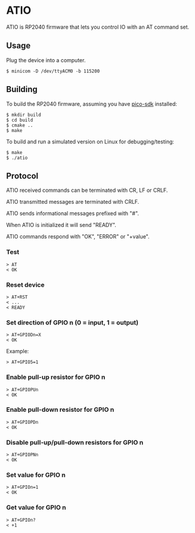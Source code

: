 # ATIO

ATIO is RP2040 firmware that lets you control IO with an AT command set.

## Usage

Plug the device into a computer.

```
$ minicom -D /dev/ttyACM0 -b 115200
```

## Building

To build the RP2040 firmware, assuming you have [pico-sdk](https://github.com/raspberrypi/pico-sdk) installed:

```
$ mkdir build
$ cd build
$ cmake ..
$ make
```

To build and run a simulated version on Linux for debugging/testing:

```
$ make
$ ./atio
```

## Protocol

ATIO received commands can be terminated with CR, LF or CRLF.

ATIO transmitted messages are terminated with CRLF.

ATIO sends informational messages prefixed with "#".

When ATIO is initialized it will send "READY".

ATIO commands respond with "OK", "ERROR" or "+value".

### Test

```
> AT
< OK
```

### Reset device

```
> AT+RST
< ...
< READY
```

### Set direction of GPIO n (0 = input, 1 = output)

```
> AT+GPIODn=X
< OK
```

Example:

```
> AT+GPIO5=1
```

### Enable pull-up resistor for GPIO n

```
> AT+GPIOPUn
< OK
```

### Enable pull-down resistor for GPIO n

```
> AT+GPIOPDn
< OK
```

### Disable pull-up/pull-down resistors for GPIO n

```
> AT+GPIOPNn
< OK
```

### Set value for GPIO n

```
> AT+GPIOn=1
< OK
```

### Get value for GPIO n

```
> AT+GPIOn?
< +1
```
